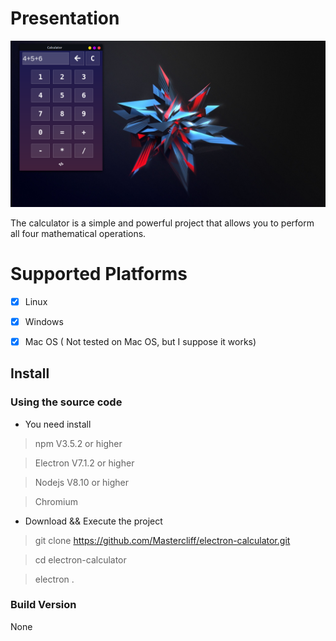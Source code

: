 # Presentation
![Image](./screen-shots/calculator.png)


The calculator is a simple and powerful project that allows you to perform all four mathematical operations.
# Supported Platforms

- [x] Linux
- [x] Windows
- [x] Mac OS (
Not tested on Mac OS, but I suppose it works)


## Install
### Using the source code
- You need install
> npm       V3.5.2  or higher

> Electron  V7.1.2  or higher

> Nodejs    V8.10   or higher

> Chromium  

- Download && Execute the project
> git clone https://github.com/Mastercliff/electron-calculator.git

> cd electron-calculator

> electron .

### Build Version

None